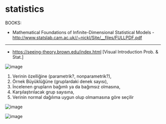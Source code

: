 # statistics

BOOKS:

* Mathematical Foundations of Infinite-Dimensional Statistical Models - http://www.statslab.cam.ac.uk//~nickl/Site/__files/FULLPDF.pdf

---


* https://seeing-theory.brown.edu/index.html  [Visual Introduction Prob. & Stat.]


![image](https://user-images.githubusercontent.com/105038798/168419111-78506881-d416-497a-b34f-c501de0031f3.png)


1.  Verinin özelliğine (parametrik?, nonparametrik?),
2.  Örnek Büyüklüğüne (gruplardaki denek sayısı),
3. İncelenen grupların bağımlı ya da bağımsız olmasına,
4. Karşılaştırılacak grup sayısına,
5. Verinin normal dağılıma uygun olup olmamasına göre seçilir

	
![image](https://user-images.githubusercontent.com/105038798/168419330-d66d50ab-e07d-4d64-9673-077d88bb10f6.png)



![image](https://user-images.githubusercontent.com/105038798/168419422-98a554b6-fa2d-4389-9bff-d90d02fa39a8.png)
